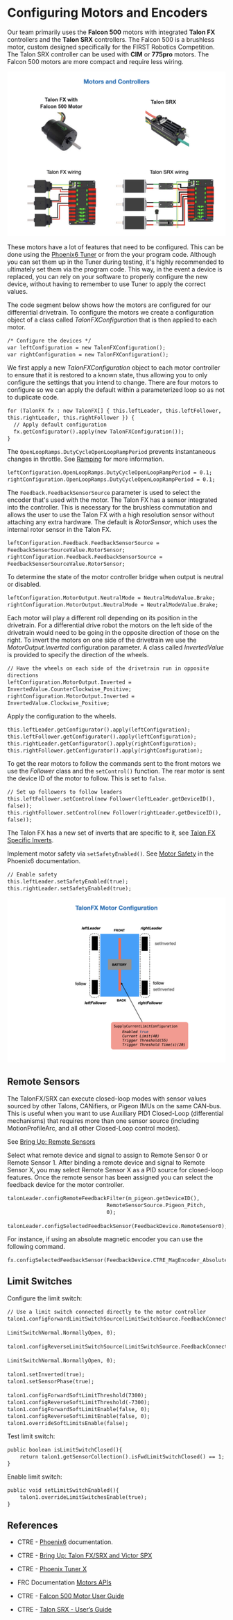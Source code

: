 # Configuring Motors and Encoders
Our team primarily uses the **Falcon 500** motors with integrated **Talon FX** controllers and the **Talon SRX** controllers.  The Falcon 500 is a brushless motor, custom designed specifically for the FIRST Robotics Competition. The Talon SRX controller can be used with **CIM** or **775pro** motors.  The Falcon 500 motors are more compact and require less wiring.

![Motors and Controllers](../images/FRCroboRIO/FRCroboRIO.006.jpeg)

These motors have a lot of features that need to be configured. This can be done using the [Phoenix6 Tuner](https://pro.docs.ctr-electronics.com/en/latest/docs/tuner/index.html) or from the your program code.  Although you can set them up in the Tuner during testing, it's highly recommended to ultimately set them via the program code. This way, in the event a device is replaced, you can rely on your software to properly configure the new device, without having to remember to use Tuner to apply the correct values.

The code segment below shows how the motors are configured for our differential drivetrain.  To configure the motors we create a configuration object of a class called *TalonFXConfiguration* that is then applied to each motor.  

    /* Configure the devices */
    var leftConfiguration = new TalonFXConfiguration();
    var rightConfiguration = new TalonFXConfiguration();

We first apply a new *TalonFXConfiguration* object to each motor controller to ensure that it is restored to a known state, thus allowing you to only configure the settings that you intend to change. There are four motors to configure so we can apply the default within a parameterized loop so as not to duplicate code.   

    for (TalonFX fx : new TalonFX[] { this.leftLeader, this.leftFollower, this.rightLeader, this.rightFollower }) {    
      // Apply default configuration
      fx.getConfigurator().apply(new TalonFXConfiguration());     
    }

The `OpenLoopRamps.DutyCycleOpenLoopRampPeriod` prevents instantaneous changes in throttle.  See [Ramping](https://docs.ctre-phoenix.com/en/latest/ch13_MC.html?highlight=configopenloopramp#ramping) for more information.

    leftConfiguration.OpenLoopRamps.DutyCycleOpenLoopRampPeriod = 0.1;  
    rightConfiguration.OpenLoopRamps.DutyCycleOpenLoopRampPeriod = 0.1; 

The `Feedback.FeedbackSensorSource` parameter is used to select the encoder that's used with the motor.  The Talon FX has a sensor integrated into the controller. This is necessary for the brushless commutation and allows the user to use the Talon FX with a high resolution sensor without attaching any extra hardware. The default is *RotorSensor*, which uses the internal rotor sensor in the Talon FX.

    leftConfiguration.Feedback.FeedbackSensorSource = FeedbackSensorSourceValue.RotorSensor;
    rightConfiguration.Feedback.FeedbackSensorSource = FeedbackSensorSourceValue.RotorSensor;

To determine the state of the motor controller bridge when output is neutral or disabled.    

    leftConfiguration.MotorOutput.NeutralMode = NeutralModeValue.Brake;
    rightConfiguration.MotorOutput.NeutralMode = NeutralModeValue.Brake;

Each motor will play a different roll depending on its position in the drivetrain.  For a differential drive robot the motors on the left side of the drivetrain would need to be going in the opposite direction of those on the right. To invert the motors on one side of the drivetrain we use the *MotorOutput.Inverted* configuration parameter. A class called *InvertedValue* is provided to specify the direction of the wheels.

    // Have the wheels on each side of the drivetrain run in opposite directions
    leftConfiguration.MotorOutput.Inverted = InvertedValue.CounterClockwise_Positive;
    rightConfiguration.MotorOutput.Inverted = InvertedValue.Clockwise_Positive;    

Apply the configuration to the wheels.

    this.leftLeader.getConfigurator().apply(leftConfiguration);
    this.leftFollower.getConfigurator().apply(leftConfiguration);
    this.rightLeader.getConfigurator().apply(rightConfiguration);
    this.rightFollower.getConfigurator().apply(rightConfiguration);

To get the rear motors to follow the commands sent to the front motors we use the *Follower* class and the `setControl()` function.  The rear motor is sent the device ID of the motor to follow.  This is set to `false`.  

    // Set up followers to follow leaders
    this.leftFollower.setControl(new Follower(leftLeader.getDeviceID(), false));
    this.rightFollower.setControl(new Follower(rightLeader.getDeviceID(), false));
  
The Talon FX has a new set of inverts that are specific to it, see [Talon FX Specific Inverts](https://docs.ctre-phoenix.com/en/latest/ch13_MC.html?highlight=talonfxinverttype#talon-fx-specific-inverts).

Implement motor safety via `setSafetyEnabled()`.  See [Motor Safety](https://pro.docs.ctr-electronics.com/en/latest/docs/api-reference/wpilib-integration/motorcontroller-integration.html#motor-safety) in the Phoenix6 documentation.

    // Enable safety
    this.leftLeader.setSafetyEnabled(true);
    this.rightLeader.setSafetyEnabled(true);

![Motor Configuration](../images/FRCroboRIO/FRCroboRIO.004.jpeg)

## Remote Sensors
The TalonFX/SRX can execute closed-loop modes with sensor values sourced by other Talons, CANifiers, or Pigeon IMUs on the same CAN-bus.  This is useful when you want to use Auxiliary PID1 Closed-Loop (differential mechanisms) that requires more than one sensor source (including MotionProfileArc, and all other Closed-Loop control modes).

See [Bring Up: Remote Sensors](https://docs.ctre-phoenix.com/en/latest/ch14a_BringUpRemoteSensors.html#bring-up-remote-sensors)

Select what remote device and signal to assign to Remote Sensor 0 or Remote Sensor 1. After binding a remote device and signal to Remote Sensor X, you may select Remote Sensor X as a PID source for closed-loop features.  Once the remote sensor has been assigned you can select the feedback device for the motor controller.

    talonLeader.configRemoteFeedbackFilter(m_pigeon.getDeviceID(), 
                                    RemoteSensorSource.Pigeon_Pitch, 
                                    0);

    talonLeader.configSelectedFeedbackSensor(FeedbackDevice.RemoteSensor0);

For instance, if using an absolute magnetic encoder you can use the following command.

    fx.configSelectedFeedbackSensor(FeedbackDevice.CTRE_MagEncoder_Absolute);

## Limit Switches
Configure the limit switch:

    // Use a limit switch connected directly to the motor controller
    talon1.configForwardLimitSwitchSource(LimitSwitchSource.FeedbackConnector, 
                                            LimitSwitchNormal.NormallyOpen, 0);

    talon1.configReverseLimitSwitchSource(LimitSwitchSource.FeedbackConnector, 
                                            LimitSwitchNormal.NormallyOpen, 0); 

    talon1.setInverted(true);
    talon1.setSensorPhase(true);

    talon1.configForwardSoftLimitThreshold(7300);
    talon1.configReverseSoftLimitThreshold(-7300);
    talon1.configForwardSoftLimitEnable(false, 0);
    talon1.configReverseSoftLimitEnable(false, 0);
    talon1.overrideSoftLimitsEnable(false);

Test limit switch:

    public boolean isLimitSwitchClosed(){
        return talon1.getSensorCollection().isFwdLimitSwitchClosed() == 1;
    }

Enable limit switch:

    public void setLimitSwitchEnabled(){
        talon1.overrideLimitSwitchesEnable(true);
    }

<!-- ## Lab - Configure Motors -->
<!-- In this lab your task is to research some of the motor configuration parameters.  Go to the [Phoenix Documentation Website](https://docs.ctre-phoenix.com/en/latest/index.html).  Use the search field to find results for the `setNeutralMode()`, `configSupplyCurrentLimit()`, `configSelectedFeedbackSensor()` motor configuration parameters and read the information provided.  You may have to do a page search after clicking on the result to find the parameter.  After doing your research consider the following questions.

1. What are the two Netural Modes set by `setNeutralMode()` and what is the difference between them?  Switch the Netural Mode from **Coast** to **Brake** and observe the difference while driving the robot.

2. What condition does the `configSupplyCurrentLimit()` setting try to prevent?

3. What does the `configSelectedFeedbackSensor()` configuration do?  What are the default sensors for the TalonFX and TalonSRX?  See [Talon FX/SRX Sensors](https://docs.ctre-phoenix.com/en/latest/ch14_MCSensor.html?highlight=configSelectedFeedbackSensor#bring-up-talon-fx-srx-sensors) in the Phoenix documentation.

Once you understand the configuration parameters you're done with this task! -->

## References

- CTRE - [Phoenix6](https://pro.docs.ctr-electronics.com/en/latest/) documentation.

- CTRE - [Bring Up: Talon FX/SRX and Victor SPX](https://docs.ctre-phoenix.com/en/latest/ch13_MC.html)

- CTRE - [Phoenix Tuner X](https://pro.docs.ctr-electronics.com/en/latest/docs/tuner/index.html)

- FRC Documentation [Motors APIs](https://docs.wpilib.org/en/stable/docs/software/hardware-apis/motors/index.html)

- CTRE - [Falcon 500 Motor User Guide](https://robotics.choate.edu/wp-content/uploads/2020/01/Falcon500UserGuide-20191101.pdf)

- CTRE - [Talon SRX - User’s Guide](https://store.ctr-electronics.com/content/user-manual/Talon%20SRX%20User's%20Guide.pdf)